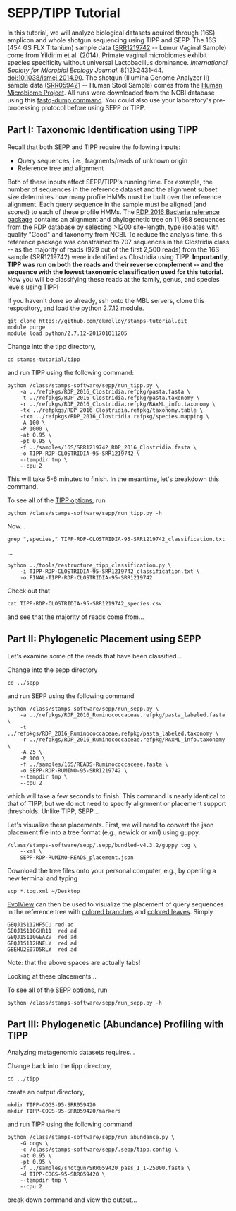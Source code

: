 SEPP/TIPP Tutorial
==================
In this tutorial, we will analyze biological datasets aquired through (16S) amplicon and whole shotgun sequencing using TIPP and SEPP. The 16S (454 GS FLX Titanium) sample data ([SRR1219742](https://www.ncbi.nlm.nih.gov/biosample/SAMN02725485) -- Lemur Vaginal Sample) come from Yildirim et al. (2014). Primate vaginal microbiomes exhibit species specificity without universal Lactobacillus dominance. *International Society for Microbial Ecology Journal*. 8(12):2431-44. [doi:10.1038/ismej.2014.90](https://www.ncbi.nlm.nih.gov/pubmed/25036926). The shotgun (Illumina Genome Analyzer II) sample data ([SRR059421](https://www.ncbi.nlm.nih.gov/sra/SRX022983[accn]) -- Human Stool Sample) comes from the [Human Microbiome Project](http://www.hmpdacc.org). All runs were downloaded from the NCBI database using this [fastq-dump command](tools/fastq_dump.sh). You could also use your laboratory's pre-processing protocol before using SEPP or TIPP.

Part I: Taxonomic Identification using TIPP
-------------------------------------------
Recall that both SEPP and TIPP require the following inputs:
+ Query sequences, i.e., fragments/reads of unknown origin
+ Reference tree and alignment

Both of these inputs affect SEPP/TIPP's running time. For example, the number of sequences in the reference dataset and the alignment subset size determines how many profile HMMs must be built over the reference alignment. Each query sequence in the sample must be aligned (and scored) to each of these profile HMMs. The [RDP 2016 Bacteria reference package](refpkgs/RDP_2016_Bacteria.refpkg) contains an alignment and phylogenetic tree on 11,988 sequences from the RDP database by selecting >1200 site-length, type isolates with quality "Good" and taxonomy from NCBI. To reduce the analysis time, this reference package was constrained to 707 sequences in the Clostridia class -- as the majority of reads (929 out of the first 2,500 reads) from the 16S sample (SRR1219742) were indentified as Clostridia using TIPP. **Importantly, TIPP was run on both the reads and their reverse complement -- and the sequence with the lowest taxonomic classification used for this tutorial.** Now you will be classifying these reads at the family, genus, and species levels using TIPP!

If you haven't done so already, ssh onto the MBL servers, clone this respository, and load the python 2.7.12 module.
```
git clone https://github.com/ekmolloy/stamps-tutorial.git
module purge
module load python/2.7.12-201701011205
```
Change into the tipp directory,
```
cd stamps-tutorial/tipp
```
and run TIPP using the following command:
```
python /class/stamps-software/sepp/run_tipp.py \
    -a ../refpkgs/RDP_2016_Clostridia.refpkg/pasta.fasta \
    -t ../refpkgs/RDP_2016_Clostridia.refpkg/pasta.taxonomy \
    -r ../refpkgs/RDP_2016_Clostridia.refpkg/RAxML_info.taxonomy \
    -tx ../refpkgs/RDP_2016_Clostridia.refpkg/taxonomy.table \
    -txm ../refpkgs/RDP_2016_Clostridia.refpkg/species.mapping \
    -A 100 \
    -P 1000 \
    -at 0.95 \
    -pt 0.95 \
    -f ../samples/16S/SRR1219742_RDP_2016_Clostridia.fasta \
    -o TIPP-RDP-CLOSTRIDIA-95-SRR1219742 \
    --tempdir tmp \
    --cpu 2
```
This will take 5-6 minutes to finish. In the meantime, let's breakdown this command.

To see all of the [TIPP options](tipp-help.md), run
```
python /class/stamps-software/sepp/run_tipp.py -h
```

Now...
```
grep ",species," TIPP-RDP-CLOSTRIDIA-95-SRR1219742_classification.txt
```
...
```
python ../tools/restructure_tipp_classification.py \
    -i TIPP-RDP-CLOSTRIDIA-95-SRR1219742_classification.txt \
    -o FINAL-TIPP-RDP-CLOSTRIDIA-95-SRR1219742
```
Check out that 
```
cat TIPP-RDP-CLOSTRIDIA-95-SRR1219742_species.csv
```
and see that the majority of reads come from...


Part II: Phylogenetic Placement using SEPP
------------------------------------------
Let's examine some of the reads that have been classified...

Change into the sepp directory
```
cd ../sepp
```
and run SEPP using the following command
```
python /class/stamps-software/sepp/run_sepp.py \
    -a ../refpkgs/RDP_2016_Ruminococcaceae.refpkg/pasta_labeled.fasta \
    -t ../refpkgs/RDP_2016_Ruminococcaceae.refpkg/pasta_labeled.taxonomy \
    -r ../refpkgs/RDP_2016_Ruminococcaceae.refpkg/RAxML_info.taxonomy \
    -A 25 \
    -P 100 \
    -f ../samples/16S/READS-Ruminococcaceae.fasta \
    -o SEPP-RDP-RUMINO-95-SRR1219742 \
    --tempdir tmp \
    --cpu 2
```

which will take a few seconds to finish. This command is nearly identical to that of TIPP, but we do not need to specify alignment or placement support thresholds. Unlike TIPP, SEPP...

Let's visualize these placements. First, we will need to convert the json placement file into a tree format (e.g., newick or xml) using guppy.
```
/class/stamps-software/sepp/.sepp/bundled-v4.3.2/guppy tog \
    --xml \
    SEPP-RDP-RUMINO-READS_placement.json
```
Download the tree files onto your personal computer, e.g., by opening a new terminal and typing
```
scp *.tog.xml ~/Desktop
```
[EvolView](http://www.evolgenius.info/evolview) can then be used to visualize the placement of query sequences in the reference tree with [colored branches](http://evolview.codeplex.com/wikipage?title=DatasetBranchColor) and [colored leaves](https://evolview.codeplex.com/wikipage?title=DatasetLeafColor). Simply 

```
GEQJ1S112HF5CU red ad   
GEQJ1S110GHR11  red ad   
GEQJ1S110GEAZV  red ad   
GEQJ1S112HNELY  red ad   
GBEHU2E07D5RLY  red ad   
```
Note: that the above spaces are actually tabs!

Looking at these placements...

To see all of the [SEPP options](sepp-help.md), run
```
python /class/stamps-software/sepp/run_sepp.py -h
```

Part III: Phylogenetic (Abundance) Profiling with TIPP
------------------------------------------------------
Analyzing metagenomic datasets requires...

Change back into the tipp directory,
```
cd ../tipp
```
create an output directory,
```
mkdir TIPP-COGS-95-SRR059420
mkdir TIPP-COGS-95-SRR059420/markers
```
and run TIPP using the following command
```
python /class/stamps-software/sepp/run_abundance.py \
    -G cogs \
    -c /class/stamps-software/sepp/.sepp/tipp.config \
    -at 0.95 \
    -pt 0.95 \
    -f ../samples/shotgun/SRR059420_pass_1_1-25000.fasta \
    -d TIPP-COGS-95-SRR059420 \
    --tempdir tmp \
    --cpu 2
```
break down command and view the output...
